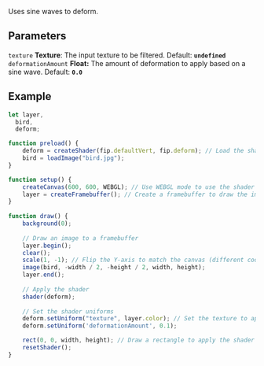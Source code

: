 Uses sine waves to deform.

## Parameters
`texture` **Texture**: The input texture to be filtered. Default: **`undefined`**
<br>
`deformationAmount` **Float:** The amount of deformation to apply based on a sine wave. Default: **`0.0`**

## Example
```javascript hl_lines="29 30"
let layer,
  bird,
  deform;

function preload() {
    deform = createShader(fip.defaultVert, fip.deform); // Load the shader
    bird = loadImage("bird.jpg");
}

function setup() {
    createCanvas(600, 600, WEBGL); // Use WEBGL mode to use the shader
    layer = createFramebuffer(); // Create a framebuffer to draw the image onto
}
  
function draw() {
    background(0);
    
    // Draw an image to a framebuffer 
    layer.begin();
    clear();
    scale(1, -1); // Flip the Y-axis to match the canvas (different coordinate system in framebuffer)
    image(bird, -width / 2, -height / 2, width, height);
    layer.end();
    
    // Apply the shader
    shader(deform);
    
    // Set the shader uniforms
    deform.setUniform("texture", layer.color); // Set the texture to apply the shader to
    deform.setUniform('deformationAmount', 0.1);

    rect(0, 0, width, height); // Draw a rectangle to apply the shader to
    resetShader(); 
}
```